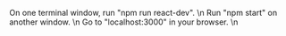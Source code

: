 On one terminal window, run "npm run react-dev". \n
Run "npm start" on another window. \n
Go to "localhost:3000" in your browser. \n
